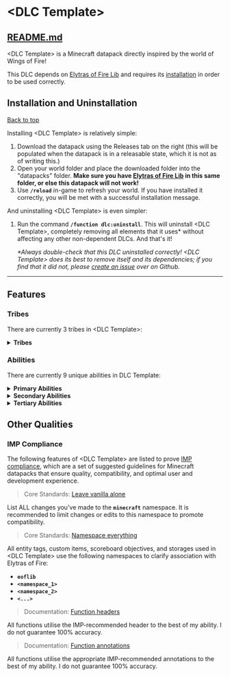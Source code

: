 # \<DLC Template>

## [README.md](#readmemd)

[//]: # (This is where you can describe your datapack. Explain that it depends on the Elytras of Fire library in order to work, along with a small summary on the datapack.)

\<DLC Template> is a Minecraft datapack directly inspired by the world of Wings of Fire!

This DLC depends on [Elytras of Fire Lib](https://github.com/iHeronGH/Elytras-of-Fire-Lib) and requires its [installation](#installation-and-uninstallation) in order to be used correctly.

## Installation and Uninstallation

[Back to top](#)

[//]: # (Under the Installation section, explain how to best or most easily download and install your datapack. Typically this will be by downloading the repository as a .zip, or can be via the Releases tab on the right of the main repository page.)

Installing \<DLC Template> is relatively simple:

1. Download the datapack using the Releases tab on the right (this will be populated when the datapack is in a releasable state, which it is not as of writing this.)
2. Open your world folder and place the downloaded folder into the "datapacks" folder. **Make sure you have [Elytras of Fire Lib](https://github.com/iHeronGH/Elytras-of-Fire-Lib) in this same folder, or else this datapack will not work!**
3. Use **`/reload`** in-game to refresh your world. If you have installed it correctly, you will be met with a successful installation message.

[//]: # (DEVELOPERS!!! This is very important! ALWAYS, ALWAYS, ALWAYS ensure that your DLC uninstalls COMPLETELY AND ENTIRELY. Leaving remnants of your datapack is 1. unprofessional, 2. messy, and 3. confusing for everyone involved. It makes updating your datapack for you and your users extremely hasslesome as it's nigh unpredictable to recognise and clean after an update is pushed, so ALWAYS ENSURE YOUR UNINSTALL FUNCTIONS CORRECTLY!)

And uninstalling \<DLC Template> is even simpler:

1. Run the command **`/function dlc:uninstall`**. This will uninstall \<DLC Template>, completely removing all elements that it uses\* without affecting any other non-dependent DLCs. And that's it!

    *\*Always double-check that this DLC uninstalled correctly! \<DLC Template> does its best to remove itself and its dependencies; if you find that it did not, please [create an issue](https://github.com/<username>/<repository>/issues) over on Github.*

---

## Features

[//]: # (The Features page will describe the... well, different features in your datapack. By default the included feature sub-headings are Tribes and Abilities, but others can be included or left out as you see fit.)

### Tribes

[//]: # (Here you will detail the tribes that are included in your datapack. It is recommended to list their passive AND active attributes, but any other information you feel can be included is excellent as well.)

There are currently 3 tribes in \<DLC Template>:

<details>

**<summary>Tribes</summary>**

\<Tribe 1>

\<Tribe 2>

\<Tribe 3>

</details>

### Abilities

[//]: # (This section is for describing the details of your datapack's abilities. It is recommended to list how many there are along with their effects and other information about them.)

There are currently 9 unique abilities in DLC Template:

<details>

**<summary>Primary Abilities</summary>**

| Ability | Tribes | Cooldown | Effects |
| :-----: | :----: | :------: | :-----: |
| \<Ability Name 1> | \<Tribe 1> | \<Cooldown> | \<Effect 1> (∞) |
| \<Ability Name 2>  | \<Tribe 2> | \<Cooldown> | \<Effect 2> (∞) |
| \<Ability Name 3> | \<Tribe 3> | \<Cooldown> | **\<Custom Effect>**<sup>1</sup> **\<Level>:**<br>\<Effect 3> (∞) |

<sup>1</sup>: Describe what this effect does.

</details>

<details>

**<summary>Secondary Abilities</summary>**

| Ability | Tribes | Cooldown | Effects |
| :-----: | :----: | :------: | :-----: |
| \<Ability Name 1> | \<Tribe 1> | \<Cooldown> | \<Effect 1> (∞) |
| \<Ability Name 2>  | \<Tribe 2> | \<Cooldown> | \<Effect 2> (∞) |
| \<Ability Name 3> | \<Tribe 3> | \<Cooldown> | **\<Custom Effect>**<sup>1</sup> **\<Level>:**<br>\<Effect 3> (∞)<br>**\<Custom Effect>**<sup>2</sup> **\<Level>:**<br>\<Effect 4> (∞) |

<sup>1</sup>: Describe what this effect does.

<sup>2</sup>: Describe what this effect does.

</details>

<details>

**<summary>Tertiary Abilities</summary>**

| Ability | Tribes | Cooldown | Effects |
| :-----: | :----: | :------: | :-----: |
| \<Ability Name 1> | \<Tribe 1> | \<Cooldown> | \<Effect 1> (∞) |
| \<Ability Name 2>  | \<Tribe 2> | \<Cooldown> | \<Effect 2> (∞) |
| \<Ability Name 3> | \<Tribe 3> | \<Cooldown> | **\<Custom Effect>**<sup>3</sup> **\<Level>:**<br>\<Effect 3> (∞) |

<sup>3</sup>: Describe what this effect does.

</details>

## Other Qualities

[//]: # (Here, you are welcome to describe other factors of your datapack to as little or as great of detail you like. By default, the "IMP Compliance" section is included as IMP is generally a good set of guidelines to follow when it comes to datapack creation. You can find out more about IMP here: https://github.com/Arcensoth/imp-spec)

### IMP Compliance

The following features of \<DLC Template> are listed to prove [IMP compliance](https://github.com/Arcensoth/imp-spec), which are a set of suggested guidelines for Minecraft datapacks that ensure quality, compatibility, and optimal user and development experience.

> Core Standards: [Leave vanilla alone](https://github.com/Arcensoth/imp-spec/blob/master/docs/imp_core.md#1-leave-vanilla-alone)

List ALL changes you've made to the **`minecraft`** namespace. It is recommended to limit changes or edits to this namespace to promote compatibility.

> Core Standards: [Namespace everything](https://github.com/Arcensoth/imp-spec/blob/master/docs/imp_core.md#2-namespace-everything)

All entity tags, custom items, scoreboard objectives, and storages used in \<DLC Template> use the following namespaces to clarify association with Elytras of Fire:

- **`eoflib`**
- **`<namespace_1>`**
- **`<namespace_2>`**
- **`<...>`**

> Documentation: [Function headers](https://github.com/Arcensoth/imp-spec/blob/master/docs/imp_doc.md#function-headers)

All functions utilise the IMP-recommended header to the best of my ability. I do not guarantee 100% accuracy.

> Documentation: [Function annotations](https://github.com/Arcensoth/imp-spec/blob/master/docs/imp_doc.md#function-annotations)

All functions utilise the appropriate IMP-recommended annotations to the best of my ability. I do not guarantee 100% accuracy.
